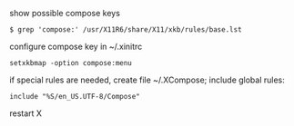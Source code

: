 show possible compose keys

    $ grep 'compose:' /usr/X11R6/share/X11/xkb/rules/base.lst

configure compose key in ~/.xinitrc

    setxkbmap -option compose:menu

if special rules are needed, create file ~/.XCompose; include global rules:

    include "%S/en_US.UTF-8/Compose"

restart X
